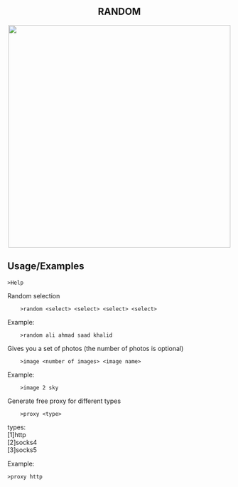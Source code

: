 <div align="center" >
    <h2 >RANDOM</h2>
<img src="https://user-images.githubusercontent.com/57193966/169380332-707fbd42-03b8-42a5-8c41-cef6faa4ee47.png" width="500" height="500">
</div>

## Usage/Examples

    >Help
 Random selection  
```
    >random <select> <select> <select> <select>
```   
Example: 
```
    >random ali ahmad saad khalid
```
Gives you a set of photos (the number of photos is optional)
```
    >image <number of images> <image name>
```
Example: 
```
    >image 2 sky
```
Generate free proxy for different types
```
    >proxy <type>
```
types:  
[1]http  
[2]socks4  
[3]socks5  

Example: 
```    
>proxy http
```


